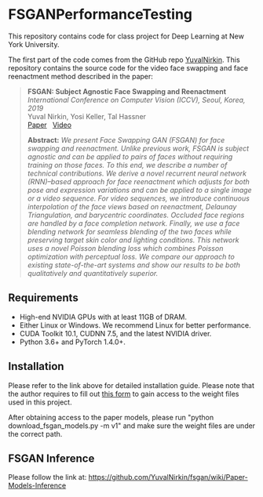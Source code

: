 # FSGANPerformanceTesting
This repository contains code for class project for Deep Learning at New York University.

The first part of the code comes from the GitHub repo [YuvalNirkin](https://github.com/YuvalNirkin/fsgan). This repository contains the source code for the video face swapping and face reenactment method described in the paper:
> **FSGAN: Subject Agnostic Face Swapping and Reenactment**  
> *International Conference on Computer Vision (ICCV), Seoul, Korea, 2019*  
> Yuval Nirkin, Yosi Keller, Tal Hassner  
> [Paper](https://arxiv.org/pdf/1908.05932.pdf) &nbsp; [Video](https://www.youtube.com/watch?v=BsITEVX6hkE)
>
> **Abstract:** *We present Face Swapping GAN (FSGAN) for face swapping and reenactment. Unlike previous work, FSGAN is subject agnostic and can be applied to pairs of faces without requiring training on those faces. To this end, we describe a number of technical contributions. We derive a novel recurrent neural network (RNN)–based approach for face reenactment which adjusts for both pose and expression variations and can be applied to a single image or a video sequence. For video sequences, we introduce continuous interpolation of the face views based on reenactment, Delaunay Triangulation, and barycentric coordinates. Occluded face regions are handled by a face completion network. Finally, we use a face blending network for seamless blending of the two faces while preserving target skin color and lighting conditions. This network uses a novel Poisson blending loss which combines Poisson optimization with perceptual loss. We compare our approach to existing state-of-the-art systems and show our results to be both qualitatively and quantitatively superior.*


## Requirements
- High-end NVIDIA GPUs with at least 11GB of DRAM.
- Either Linux or Windows. We recommend Linux for better performance.
- CUDA Toolkit 10.1, CUDNN 7.5, and the latest NVIDIA driver.
- Python 3.6+ and PyTorch 1.4.0+.


## Installation
Please refer to the link above for detailed installation guide. Please note that the author requires to fill out [this form](https://docs.google.com/forms/d/e/1FAIpQLScyyNWoFvyaxxfyaPLnCIAxXgdxLEMwR9Sayjh3JpWseuYlOA/viewform?usp=sf_link) to gain access to the weight files used in this project.

After obtaining access to the paper models, please run "python download_fsgan_models.py -m v1" and make sure the weight files are under the correct path.

## FSGAN Inference
Please follow the link at: https://github.com/YuvalNirkin/fsgan/wiki/Paper-Models-Inference

